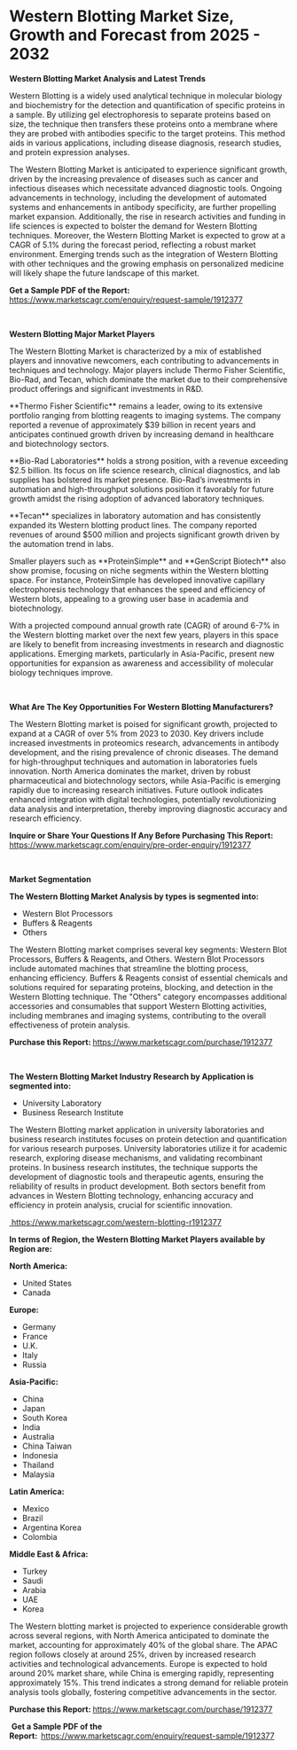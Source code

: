 <p><h1>Western Blotting Market Size, Growth and Forecast from 2025 - 2032</h1></p><p><strong>Western Blotting Market Analysis and Latest Trends</strong></p>
<p><p>Western Blotting is a widely used analytical technique in molecular biology and biochemistry for the detection and quantification of specific proteins in a sample. By utilizing gel electrophoresis to separate proteins based on size, the technique then transfers these proteins onto a membrane where they are probed with antibodies specific to the target proteins. This method aids in various applications, including disease diagnosis, research studies, and protein expression analyses.</p><p>The Western Blotting Market is anticipated to experience significant growth, driven by the increasing prevalence of diseases such as cancer and infectious diseases which necessitate advanced diagnostic tools. Ongoing advancements in technology, including the development of automated systems and enhancements in antibody specificity, are further propelling market expansion. Additionally, the rise in research activities and funding in life sciences is expected to bolster the demand for Western Blotting techniques. Moreover, the Western Blotting Market is expected to grow at a CAGR of 5.1% during the forecast period, reflecting a robust market environment. Emerging trends such as the integration of Western Blotting with other techniques and the growing emphasis on personalized medicine will likely shape the future landscape of this market.</p></p>
<p><strong>Get a Sample PDF of the Report:&nbsp;</strong> <a href="https://www.marketscagr.com/enquiry/request-sample/1912377?utm_campaign=2637&utm_medium=2&utm_source=Github&utm_content=ia&utm_term=12042025&utm_id=western-blotting">https://www.marketscagr.com/enquiry/request-sample/1912377</a></p>
<p>&nbsp;</p>
<p><strong>Western Blotting Major Market Players</strong></p>
<p><p>The Western Blotting Market is characterized by a mix of established players and innovative newcomers, each contributing to advancements in techniques and technology. Major players include Thermo Fisher Scientific, Bio-Rad, and Tecan, which dominate the market due to their comprehensive product offerings and significant investments in R&D.</p><p>**Thermo Fisher Scientific** remains a leader, owing to its extensive portfolio ranging from blotting reagents to imaging systems. The company reported a revenue of approximately $39 billion in recent years and anticipates continued growth driven by increasing demand in healthcare and biotechnology sectors.</p><p>**Bio-Rad Laboratories** holds a strong position, with a revenue exceeding $2.5 billion. Its focus on life science research, clinical diagnostics, and lab supplies has bolstered its market presence. Bio-Rad’s investments in automation and high-throughput solutions position it favorably for future growth amidst the rising adoption of advanced laboratory techniques.</p><p>**Tecan** specializes in laboratory automation and has consistently expanded its Western blotting product lines. The company reported revenues of around $500 million and projects significant growth driven by the automation trend in labs.</p><p>Smaller players such as **ProteinSimple** and **GenScript Biotech** also show promise, focusing on niche segments within the Western blotting space. For instance, ProteinSimple has developed innovative capillary electrophoresis technology that enhances the speed and efficiency of Western blots, appealing to a growing user base in academia and biotechnology.</p><p>With a projected compound annual growth rate (CAGR) of around 6-7% in the Western blotting market over the next few years, players in this space are likely to benefit from increasing investments in research and diagnostic applications. Emerging markets, particularly in Asia-Pacific, present new opportunities for expansion as awareness and accessibility of molecular biology techniques improve.</p></p>
<p>&nbsp;</p>
<p><strong>What Are The Key Opportunities For Western Blotting Manufacturers?</strong></p>
<p><p>The Western Blotting market is poised for significant growth, projected to expand at a CAGR of over 5% from 2023 to 2030. Key drivers include increased investments in proteomics research, advancements in antibody development, and the rising prevalence of chronic diseases. The demand for high-throughput techniques and automation in laboratories fuels innovation. North America dominates the market, driven by robust pharmaceutical and biotechnology sectors, while Asia-Pacific is emerging rapidly due to increasing research initiatives. Future outlook indicates enhanced integration with digital technologies, potentially revolutionizing data analysis and interpretation, thereby improving diagnostic accuracy and research efficiency.</p></p>
<p><strong>Inquire or Share Your Questions If Any Before Purchasing This Report:</strong> <a href="https://www.marketscagr.com/enquiry/pre-order-enquiry/1912377?utm_campaign=2637&utm_medium=2&utm_source=Github&utm_content=ia&utm_term=12042025&utm_id=western-blotting">https://www.marketscagr.com/enquiry/pre-order-enquiry/1912377</a></p>
<p>&nbsp;</p>
<p><strong>Market Segmentation</strong></p>
<p><strong>The Western Blotting Market Analysis by types is segmented into:</strong></p>
<p><ul><li>Western Blot Processors</li><li>Buffers & Reagents</li><li>Others</li></ul></p>
<p><p>The Western Blotting market comprises several key segments: Western Blot Processors, Buffers & Reagents, and Others. Western Blot Processors include automated machines that streamline the blotting process, enhancing efficiency. Buffers & Reagents consist of essential chemicals and solutions required for separating proteins, blocking, and detection in the Western Blotting technique. The "Others" category encompasses additional accessories and consumables that support Western Blotting activities, including membranes and imaging systems, contributing to the overall effectiveness of protein analysis.</p></p>
<p><strong>Purchase this Report:&nbsp;</strong><a href="https://www.marketscagr.com/purchase/1912377?utm_campaign=2637&utm_medium=2&utm_source=Github&utm_content=ia&utm_term=12042025&utm_id=western-blotting">https://www.marketscagr.com/purchase/1912377</a></p>
<p>&nbsp;</p>
<p><strong>The Western Blotting Market Industry Research by Application is segmented into:</strong></p>
<p><ul><li>University Laboratory</li><li>Business Research Institute</li></ul></p>
<p><p>The Western Blotting market application in university laboratories and business research institutes focuses on protein detection and quantification for various research purposes. University laboratories utilize it for academic research, exploring disease mechanisms, and validating recombinant proteins. In business research institutes, the technique supports the development of diagnostic tools and therapeutic agents, ensuring the reliability of results in product development. Both sectors benefit from advances in Western Blotting technology, enhancing accuracy and efficiency in protein analysis, crucial for scientific innovation.</p></p>
<p><a href="https://www.marketscagr.com/western-blotting-r1912377?utm_campaign=2637&utm_medium=2&utm_source=Github&utm_content=ia&utm_term=12042025&utm_id=western-blotting">&nbsp;https://www.marketscagr.com/western-blotting-r1912377</a></p>
<p><strong>In terms of Region, the Western Blotting Market Players available by Region are:</strong></p>
<p>
    <p> <strong> North America: </strong>
        <ul>
            <li>United States</li>
            <li>Canada</li>
        </ul>
        </p> 
    <p> <strong> Europe: </strong>
        <ul>
            <li>Germany</li>
            <li>France</li>
            <li>U.K.</li>
            <li>Italy</li>
            <li>Russia</li>
        </ul>
        </p> 
    <p> <strong> Asia-Pacific: </strong>
        <ul>
            <li>China</li>
            <li>Japan</li>
            <li>South Korea</li>
            <li>India</li>
            <li>Australia</li>
            <li>China Taiwan</li>
            <li>Indonesia</li>
            <li>Thailand</li>
            <li>Malaysia</li>
        </ul>
        </p> 
    <p> <strong> Latin America: </strong>
        <ul>
            <li>Mexico</li>
            <li>Brazil</li>
            <li>Argentina Korea</li>
            <li>Colombia</li>
        </ul>
        </p> 
    <p> <strong> Middle East & Africa: </strong>
        <ul>
            <li>Turkey</li>
            <li>Saudi</li>
            <li>Arabia</li>
            <li>UAE</li>
            <li>Korea</li>
        </ul>
    </p>
    </p>
<p><p>The Western blotting market is projected to experience considerable growth across several regions, with North America anticipated to dominate the market, accounting for approximately 40% of the global share. The APAC region follows closely at around 25%, driven by increased research activities and technological advancements. Europe is expected to hold around 20% market share, while China is emerging rapidly, representing approximately 15%. This trend indicates a strong demand for reliable protein analysis tools globally, fostering competitive advancements in the sector.</p></p>
<p><strong>Purchase this Report: </strong><a href="https://www.marketscagr.com/purchase/1912377?utm_campaign=2637&utm_medium=2&utm_source=Github&utm_content=ia&utm_term=12042025&utm_id=western-blotting">https://www.marketscagr.com/purchase/1912377</a></p>
<p>&nbsp;<strong>Get a Sample PDF of the Report:&nbsp;&nbsp;</strong><a href="https://www.marketscagr.com/enquiry/request-sample/1912377?utm_campaign=2637&utm_medium=2&utm_source=Github&utm_content=ia&utm_term=12042025&utm_id=western-blotting">https://www.marketscagr.com/enquiry/request-sample/1912377</a></p>
<p><strong></strong></p>
<p><p></p><p></p><p></p></p>